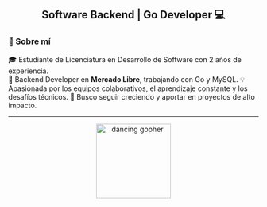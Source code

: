 <h2 align="center">Software Backend | Go Developer 💻</h2>

### 🧠 Sobre mí

🎓 Estudiante de Licenciatura en Desarrollo de Software con 2 años de experiencia.  
🚀 Backend Developer en **Mercado Libre**, trabajando con Go y MySQL.
💡 Apasionada por los equipos colaborativos, el aprendizaje constante y los desafíos técnicos.
🎯 Busco seguir creciendo y aportar en proyectos de alto impacto.

---
<div align="center" style="display: flex; justify-content: center; align-items: center; gap: 60px;">
  <img src="https://media.tenor.com/TCMWkxIkF9IAAAAj/dancing-gopher.gif" width="150" alt="dancing gopher" />
</div>

